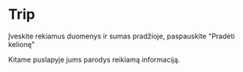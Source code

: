 # Trip


Įveskite rekiamus duomenys ir sumas pradžioje, paspauskite "Pradėti kelionę"

Kitame puslapyje jums parodys reikiamą informaciją.
